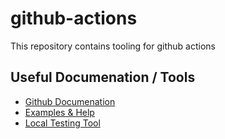 # github-actions

This repository contains tooling for github actions

## Useful Documenation / Tools

- [Github Documenation](https://developer.github.com/actions/)
- [Examples & Help](https://github.com/sdras/awesome-actions)
- [Local Testing Tool](https://github.com/nektos/act)
